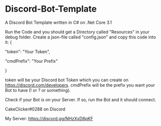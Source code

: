 # Discord-Bot-Template
A Discord Bot Template written in C# on .Net Core 3.1

Run the Code and you should get a Directory called "Resources" in your debug folder.
Create a json-file called "config.json" and copy this code into it:
{

"token": "Your Token",

"cmdPrefix": "Your Prefix"

}

token will be your Discord bot Token which you can create on https://discord.com/developers.
cmdPrefix will be the prefix you want your Bot to have (! or ? or something).

Check if your Bot is on your Server. If so, run the Bot and it should connect.

CakeClicker#0288 on Discord

My Server: https://discord.gg/NHzXxD8pKF

